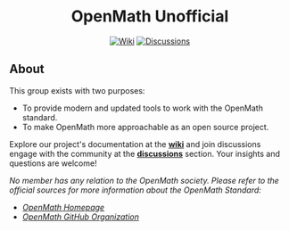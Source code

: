 <h1 align="center">OpenMath Unofficial</h1>
<p align="center">
  <a href="https://github.com/unofficial-openmath/.github/wiki"><img alt="Wiki" title="Wiki" src="https://img.shields.io/badge/-wiki-365b6d?style=for-the-badge&logo=github"></a>
  <a href="https://github.com/orgs/unofficial-openmath/discussions"><img alt="Discussions" title="Discussions" src="https://img.shields.io/badge/-discussions-365b6d?style=for-the-badge&logo=github"></a>
</p>

## About

This group exists with two purposes:

- To provide modern and updated tools to work with the OpenMath standard.
- To make OpenMath more approachable as an open source project.

Explore our project's documentation at the [**wiki**](https://github.com/unofficial-openmath/.github/wiki) and join discussions engage with the community at the [**discussions**](https://github.com/orgs/unofficial-openmath/discussions) section. Your insights and questions are welcome!

*No member has any relation to the OpenMath society. Please refer to the official sources for more information about the OpenMath Standard:*
- *[OpenMath Homepage](https://openmath.org/)*
- *[OpenMath GitHub Organization](https://github.com/OpenMath)*

